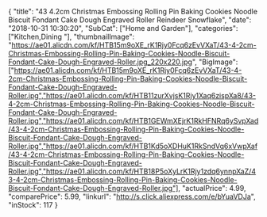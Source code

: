 {
	"title": "43 4.2cm Christmas Embossing Rolling Pin Baking Cookies Noodle Biscuit Fondant Cake Dough Engraved Roller Reindeer Snowflake",
	"date": "2018-10-31 10:30:20",
	"SubCat": ["Home and Garden"],
	"categories": ["Kitchen,Dining "],
	"thumbnailImage": "https://ae01.alicdn.com/kf/HTB15m9oXE_rK1Rjy0Fcq6zEvVXaT/43-4-2cm-Christmas-Embossing-Rolling-Pin-Baking-Cookies-Noodle-Biscuit-Fondant-Cake-Dough-Engraved-Roller.jpg_220x220.jpg",
	"BigImage": ["https://ae01.alicdn.com/kf/HTB15m9oXE_rK1Rjy0Fcq6zEvVXaT/43-4-2cm-Christmas-Embossing-Rolling-Pin-Baking-Cookies-Noodle-Biscuit-Fondant-Cake-Dough-Engraved-Roller.jpg","https://ae01.alicdn.com/kf/HTB11zurXvjsK1Rjy1Xaq6zispXa8/43-4-2cm-Christmas-Embossing-Rolling-Pin-Baking-Cookies-Noodle-Biscuit-Fondant-Cake-Dough-Engraved-Roller.jpg","https://ae01.alicdn.com/kf/HTB1GEWmXEjrK1RkHFNRq6ySvpXad/43-4-2cm-Christmas-Embossing-Rolling-Pin-Baking-Cookies-Noodle-Biscuit-Fondant-Cake-Dough-Engraved-Roller.jpg","https://ae01.alicdn.com/kf/HTB1Kd5oXDHuK1RkSndVq6xVwpXaf/43-4-2cm-Christmas-Embossing-Rolling-Pin-Baking-Cookies-Noodle-Biscuit-Fondant-Cake-Dough-Engraved-Roller.jpg","https://ae01.alicdn.com/kf/HTB18P5oXyLrK1Rjy1zdq6ynnpXaZ/43-4-2cm-Christmas-Embossing-Rolling-Pin-Baking-Cookies-Noodle-Biscuit-Fondant-Cake-Dough-Engraved-Roller.jpg"],
	"actualPrice": 4.99,
	"comparePrice": 5.99,
	"linkurl": "http://s.click.aliexpress.com/e/bYuaVDJa",
	"inStock": 117
}
